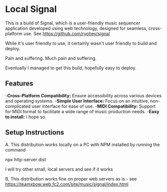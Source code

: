 # Local Signal
This is a build of Signal, which is a user-friendly music sequencer application developed using web technology, designed for seamless, cross-platform use. See  https://github.com/ryohey/signal

While it's user friendly to use, it certainly wasn't user friendly to build and deploy. 

Pain and suffering. Much pain and suffering. 

Eventually I managed to get this build, hopefully easy to deploy.

## Features
-**Cross-Platform Compatibility:** Ensure accessibility across various devices and operating systems.
-**Simple User Interface:** Focus on an intuitive, non-complicated user interface for ease of use.
-**MIDI Compatibility:** Support for MIDI format to facilitate a wide range of music production needs.
-**Easy to install:** I hope so.

## Setup Instructions

A. This distribution works locally on a PC with NPM installed by running the command

 npx http-server dist

I will try other small, local servers and see if it works

B, This distribution works fine on proper web servers as is - see https://teamxbow.web.fc2.com/site/music/signal/index.html
